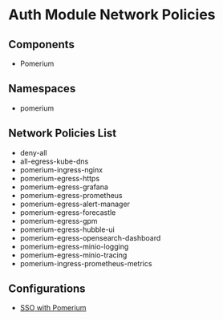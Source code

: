 # Auth Module Network Policies

## Components
- Pomerium

## Namespaces
- pomerium

## Network Policies List
- deny-all
- all-egress-kube-dns
- pomerium-ingress-nginx
- pomerium-egress-https
- pomerium-egress-grafana
- pomerium-egress-prometheus
- pomerium-egress-alert-manager
- pomerium-egress-forecastle
- pomerium-egress-gpm
- pomerium-egress-hubble-ui
- pomerium-egress-opensearch-dashboard
- pomerium-egress-minio-logging
- pomerium-egress-minio-tracing
- pomerium-ingress-prometheus-metrics

## Configurations
- [SSO with Pomerium](sso.md)
